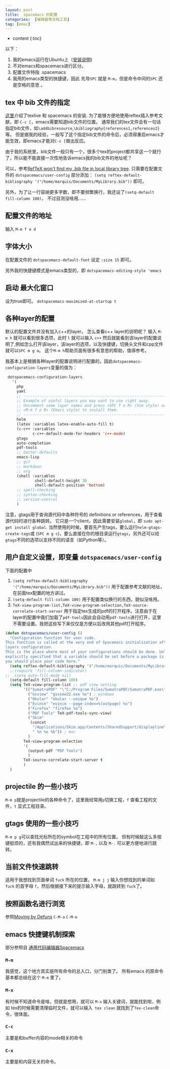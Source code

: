 ```yaml
---
layout: post
title:  spacemacs 的配置
categories:  [编辑器等文档工具]
tag: [emac]
---
```


* content
{:toc}

以下：
1. 我的emacs运行在Ubuntu上（[安装说明](https://marquistj13.github.io/MyBlog/2018/12/ubuntu-work-environment-setup/#spacemacs))
1. 不对emacs和spacemacs进行区分。
1. 配置文件特指 .spacemacs
1. 我用的emacs类型的快捷键，因此 先导`SPC` 就是 `M-m`，但是命令中间的`SPC` 还是空格的意思 。

## tex 中 bib 文件的指定
[这里](https://marquistj13.github.io/MyBlog/2018/12/ubuntu-work-environment-setup/#spacemacs)介绍了texlive 和 spacemacs 的安装.
为了能够方便地使用reftex插入参考文献，即 `C-c [`，emacs需要知道bib文件的位置。
通常我们的tex文件会有一句话指定bib文件，如`\addbibresource`,`\bibliography{references1,references2}` 等。
但是据我的经验，一般写了这个指定bib文件的命令后，必须得重启emacs才能生效，即emacs才能对`C-c [`做出反应。

由于我的系统里，bib文件一般只有一个，很多个tex的project都共享这一个就行了，所以能不能直接一次性地告诉emacs我的bib文件的地址呢？

可以，参考[RefTeX won't find my .bib file in local library tree](https://tex.stackexchange.com/questions/54739/reftex-wont-find-my-bib-file-in-local-library-tree).
只需要在配置文件的 `dotspacemacs/user-config` 部分添加： 
`(setq reftex-default-bibliography '("/home/marquis/Documents/MyLibrary.bib"))`
即可。

另外，为了让一行容纳更多字数，即不要频繁换行，我还设了`(setq-default fill-column 100)`， 不过目测没啥用……
## 配置文件的地址
输入 `M-m f e d`
## 字体大小
在配置文件的 `dotspacemacs-default-font` 设定 `:size 15` 即可。

另外我的快捷键模式是emacs类型的，即 `dotspacemacs-editing-style 'emacs`


## 启动 最大化窗口
设为true即可。
`dotspacemacs-maximized-at-startup t`

## 各种layer的配置
默认的配置文件并没有加入c++的layer。
怎么查看c++ layer的说明呢？
输入 `M-m h` 就可以看到很多选项，此时 `l` 就可以输入 `c++` 然后就能看到该layer的配置说明了,例如怎么打开该layer，该layer的选项，以及快捷键，切换头文件和cpp文件就可以`SPC m g a`。
这个`M-m h`帮助页面有很多有意思的帮助，值得参考。

我基本上是根据各种layer的配置说明进行配置的，因此`dotspacemacs-configuration-layers`变量的值为：
```lisp
 dotspacemacs-configuration-layers
   '(
     php
     yaml
     ;; ----------------------------------------------------------------
     ;; Example of useful layers you may want to use right away.
     ;; Uncomment some layer names and press <SPC f e R> (Vim style) or
     ;; <M-m f e R> (Emacs style) to install them.
     ;; ----------------------------------------------------------------
     helm
     (latex :variables latex-enable-auto-fill t)
     (c-c++ :variables
            c-c++-default-mode-for-headers 'c++-mode)
     gtags
     auto-completion
     pdf-tools
     ;; better-defaults
     emacs-lisp
     ;; git
     ;; markdown
     ;; org
     (shell :variables
             shell-default-height 30
             shell-default-position 'bottom)
     ;; spell-checking
     ;; syntax-checking
     ;; version-control
     )
```

注意，gtags用于查询源代码中各种符号的 definitions or references，用于查看源代码时进行各种跳转。
它只是一个client，因此需要安装`global`，即 `sudo apt-get install global`.
当然使用的时候，要首先产生tags，要么运行`helm-gtags-create-tags`或 (`SPC m g c`)，要么直接在你的根目录运行`gtags`，另外还可以给`gtags`不同的选项以支持不同的语言（如Python等）。
## 用户自定义设置，即变量 `dotspacemacs/user-config`
下面的配置中
1. `(setq reftex-default-bibliography '("/home/marquis/Documents/MyLibrary.bib"))` 用于配置参考文献的地址，在前面tex配置的地方讲过。
1. `(setq-default fill-column 100)` 用于配置类似换行的东西，貌似没啥用。
1. `TeX-view-program-list,TeX-view-program-selection,TeX-source-correlate-start-server` 用于指定tex生成的pdf的打开程序。注意由于在layer的配置中我们加载了`pdf-tools`因此会自动用`pdf-tools`进行打开，这里不需要设置。我把这些写下来仅仅是方便以后改用其他pdf打开程序。

```lisp
(defun dotspacemacs/user-config ()
  "Configuration function for user code.
This function is called at the very end of Spacemacs initialization after
layers configuration.
This is the place where most of your configurations should be done. Unless it is
explicitly specified that a variable should be set before a package is loaded,
you should place your code here."
  (setq reftex-default-bibliography '("/home/marquis/Documents/MyLibrary.bib"))
  ;;(require 'fill-column-indicator)
;;  (setq auto-fill-mode nil)
  (setq-default fill-column 100)
  (setq TeX-view-program-list ;; pdf view setting
        '(("SumatraPDF" "\"C:/Program Files/SumatraPDF/SumatraPDF.exe\" -reuse-instance %o") ; windows
          ("Gsview" "gsview32.exe %o") ; windows
          ("Okular" "okular --unique %o")
          ("Evince" "evince --page-index=%(outpage) %o")
          ("Firefox" "firefox %o")
          ("PDF Tools" TeX-pdf-tools-sync-view)
          ("Skim"
           (concat
            "/Applications/Skim.app/Contents/SharedSupport/displayline"
            " %n %o %b")) ; mac
          )
        TeX-view-program-selection
        '(
          (output-pdf "PDF Tools")
          )
        TeX-source-correlate-start-server t  
        )
  )
```

## projectile 的一些小技巧
`M-m p`就是projectile的各种命令了，这里我经常用`p`切换工程，`f` 查看工程的文件，`t` 显式工程目录。

## gtags 使用的一些小技巧
`M-m p g`可以查找光标所在的symbol在工程中的所有位置。
但有时候敲这么多按键挺烦的，还有我偶然试出来的快捷键，即 `M-,` 以及 `M-.` 可以更方便地进行跳转。

## 当前文件快速跳转
适用于我想找到页面单词 `fuck` 所在的位置，
`M-m j j` 输入你想找到的单词如 `fuck` 的首字母 `f`，然后根据接下来的提示输入字母，就跳转到 `fuck`了。

## 按照函数名进行浏览
参照[Moving by Defuns](https://www.gnu.org/software/emacs/manual/html_node/emacs/Moving-by-Defuns.html)
`C-M-a`
`C-M-e`
## emacs 快捷键机制探索
部分参照自 [通用代码编辑器Spacemacs](https://edward852.github.io/posts/2018/03/%E9%80%9A%E7%94%A8%E4%BB%A3%E7%A0%81%E7%BC%96%E8%BE%91%E5%99%A8spacemacs/)
### `M-m`
我感觉，这个地方其实是所有命令的总入口，分门别类了。
所有emacs 的原命令基本都总结在这个 `M-m` 里了。
### `M-x`
有时候不知道命令是啥，但就是想用，就可以 `M-x` 输入关键词，就能找到啦，例如 tex的时候需要清理临时文件，就可以输入` tex clean` 就找到了`Tex-clean`命令，很体面。

### `C-c`
主要是和buffer内容的mode相关的命令
### `C-x`
主要是和内容无关的命令。